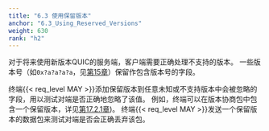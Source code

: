 ```yaml
---
title: "6.3 使用保留版本"
anchor: "6.3_Using_Reserved_Versions"
weight: 630
rank: "h2"
---
```


对于将来使用新版本QUIC的服务端，客户端需要正确处理不支持的版本。
一些版本号（如`0x?a?a?a?a`，见[第15章](#15_Versions)）保留作包含版本号的字段。

终端{{< req_level MAY >}}添加保留版本到任意未知或不支持版本中会被忽略的字段，用以测试对端是否正确地忽略了该值。
例如，终端可以在版本协商包中包含一个保留版本，详见[第17.2.1章](#17.2.1_Version_Negotiation_Packet))。
终端{{< req_level MAY >}}发送一个保留版本的数据包来测试对端是否会正确丢弃该包。
